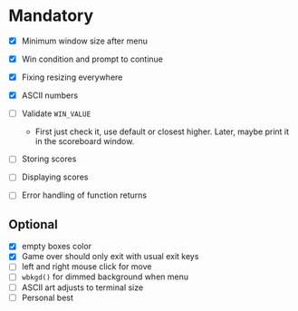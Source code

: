 # Mandatory

- [X] Minimum window size after menu
- [X] Win condition and prompt to continue
- [X] Fixing resizing everywhere
- [X] ASCII numbers
- [ ] Validate `WIN_VALUE`
  - First just check it, use default or closest higher. Later, maybe print it in the scoreboard window.
- [ ] Storing scores
- [ ] Displaying scores
- [ ] Error handling of function returns


## Optional

- [X] empty boxes color
- [X] Game over should only exit with usual exit keys
- [ ] left and right mouse click for move
- [ ] `wbkgd()` for dimmed background when menu
- [ ] ASCII art adjusts to terminal size
- [ ] Personal best
